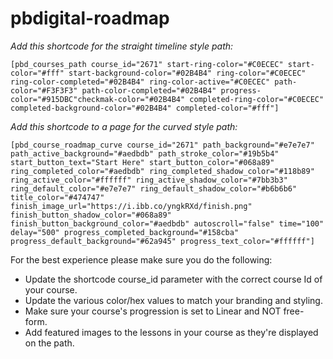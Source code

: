 # pbdigital-roadmap

*Add this shortcode for the straight timeline style path:*

```[pbd_courses_path course_id="2671" start-ring-color="#C0ECEC" start-color="#fff" start-background-color="#02B4B4" ring-color="#C0ECEC" ring-color-completed="#02B4B4" ring-color-active="#C0ECEC" path-color="#F3F3F3" path-color-completed="#02B4B4" progress-color="#915DBC"checkmak-color="#02B4B4" completed-ring-color="#C0ECEC" completed-background-color="#02B4B4" completed-color="#fff"]```

*Add this shortcode to a page for the curved style path:*

```[pbd_course_roadmap_curve course_id="2671" path_background="#e7e7e7" path_active_background="#aedbdb" path_stroke_color="#19b5b4" start_button_text="Start Here" start_button_color="#068a89" ring_completed_color="#aedbdb" ring_completed_shadow_color="#118b89" ring_active_color="#ffffff" ring_active_shadow_color="#7bb3b3" ring_default_color="#e7e7e7" ring_default_shadow_color="#b6b6b6" title_color="#474747" finish_image_url="https://i.ibb.co/yngkRXd/finish.png" finish_button_shadow_color="#068a89" finish_button_background_color="#aedbdb" autoscroll="false" time="100" delay="500" progress_completed_background="#158cba" progress_default_background="#62a945" progress_text_color="#ffffff"]```


For the best experience please make sure you do the following:

* Update the shortcode course_id parameter with the correct course Id of your course.
* Update the various color/hex values to match your branding and styling.
* Make sure your course's progression is set to Linear and NOT free-form.
* Add featured images to the lessons in your course as they're displayed on the path.
